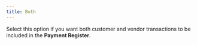 ```yaml
---
title: Both
---
```



Select this option if you want both customer and vendor transactions to be included in the **Payment Register**.
